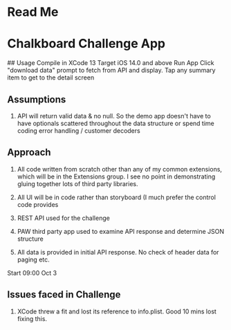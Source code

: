 # Read Me
# Chalkboard Challenge App

## Usage
Compile in XCode 13
Target iOS 14.0 and above
Run App
Click "download data" prompt to fetch from API and display.
Tap any summary item to get to the detail screen

## Assumptions
1. API will return valid data & no null.  So the demo app doesn't have to have optionals scattered throughout the data structure or spend time coding error handling / customer decoders

## Approach

1. All code written from scratch other than any of my common extensions, which will be in the Extensions group.  I see no point in demonstrating gluing together lots of third party libraries.

2. All UI will be in code rather than storyboard (I much prefer the control code provides

3. REST API used for the challenge

4. PAW third party app used to examine API response and determine JSON structure

5. All data is provided in initial API response.  No check of header data for paging etc.

Start 09:00 Oct 3


## Issues faced in Challenge
 1. XCode threw a fit and lost its reference to info.plist.  Good 10 mins lost fixing this. 
